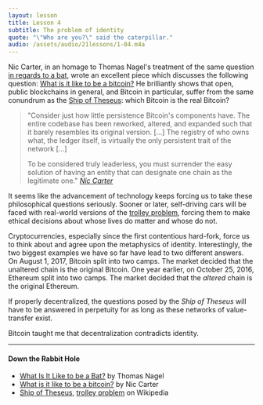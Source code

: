 ```yaml
---
layout: lesson
title: Lesson 4
subtitle: The problem of identity
quote: "\"Who are you?\" said the caterpillar."
audio: /assets/audio/21lessons/1-04.m4a
---
```


Nic Carter, in an homage to Thomas Nagel's treatment of the same
question [in regards to a bat], wrote an excellent piece which discusses
the following question: [What is it like to be a bitcoin?] He
brilliantly shows that open, public blockchains in general, and Bitcoin
in particular, suffer from the same conundrum as the [Ship of
Theseus]: which Bitcoin is the real Bitcoin?

> "Consider just how little persistence Bitcoin's components have. The
> entire codebase has been reworked, altered, and expanded such that it
> barely resembles its original version. [...] The registry of who
> owns what, the ledger itself, is virtually the only persistent trait
> of the network [...]
>
> To be considered truly leaderless, you must surrender the easy
> solution of having an entity that can designate one chain as the
> legitimate one."
> <cite>[Nic Carter][What is it like to be a bitcoin?]</cite>

It seems like the advancement of technology keeps forcing us to take
these philosophical questions seriously. Sooner or later, self-driving
cars will be faced with real-world versions of the [trolley problem],
forcing them to make ethical decisions about whose lives do matter and
whose do not.

Cryptocurrencies, especially since the first contentious hard-fork,
force us to think about and agree upon the metaphysics of identity.
Interestingly, the two biggest examples we have so far have lead to two
different answers. On August 1, 2017, Bitcoin split into two camps. The
market decided that the unaltered chain is the original Bitcoin. One
year earlier, on October 25, 2016, Ethereum split into two camps. The
market decided that the *altered* chain is the original Ethereum.

If properly decentralized, the questions posed by the *Ship of Theseus*
will have to be answered in perpetuity for as long as these networks of
value-transfer exist.

Bitcoin taught me that decentralization contradicts identity.

---

#### Down the Rabbit Hole

- [What Is It Like to be a Bat?][in regards to a bat] by Thomas Nagel
- [What is it like to be a bitcoin?] by Nic Carter
- [Ship of Theseus], [trolley problem] on Wikipedia

[in regards to a bat]: https://en.wikipedia.org/wiki/What_Is_it_Like_to_Be_a_Bat%3F
[What is it like to be a bitcoin?]: https://medium.com/s/story/what-is-it-like-to-be-a-bitcoin-56109f3e6753
[Ship of Theseus]: https://en.wikipedia.org/wiki/Ship_of_Theseus
[trolley problem]: https://en.wikipedia.org/wiki/Trolley_problem

<!-- Wikipedia -->
[alice]: https://en.wikipedia.org/wiki/Alice%27s_Adventures_in_Wonderland
[carroll]: https://en.wikipedia.org/wiki/Lewis_Carroll
